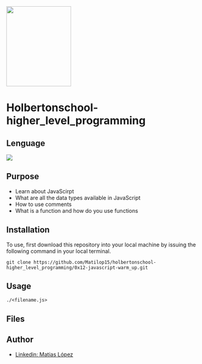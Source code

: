 <img src="https://blog.holbertonschool.com/wp-content/uploads/2020/04/unnamed-2.png" width="170" height="210">

# Holbertonschool-higher_level_programming

## Lenguage
<img src="https://img.icons8.com/color/48/000000/javascript--v1.png"/>

## Purpose 

- Learn about JavaScirpt
- What are all the data types available in JavaScript
- How to use comments
- What is a function and how do you use functions

## Installation

To use, first download  this repository into your local machine by issuing the following command in your local terminal. 
```
git clone https://github.com/Matilop15/holbertonschool-higher_level_programming/0x12-javascript-warm_up.git
```

## Usage
```
./<filename.js>
```

## Files


## Author
- [Linkedin: Matias López](https://uy.linkedin.com/in/matias-l%C3%B3pez-777796194?trk=people-guest_people_search-card)
